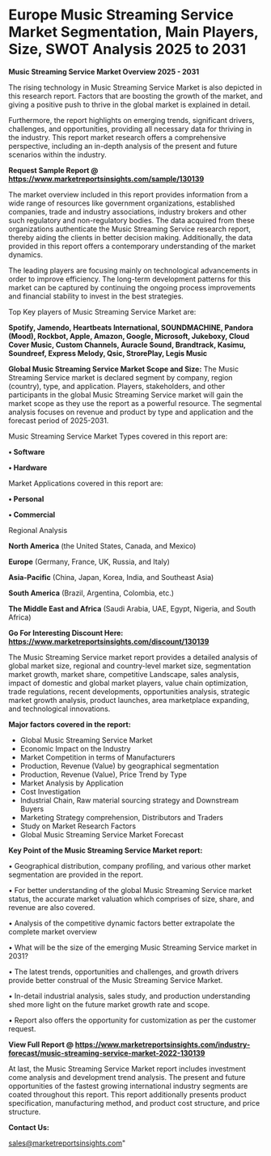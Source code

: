 # Europe Music Streaming Service Market Segmentation, Main Players, Size, SWOT Analysis 2025 to 2031

<Strong> Music Streaming Service Market Overview 2025 - 2031</strong>

The rising technology in Music Streaming Service Market is also depicted in this research report. Factors that are boosting the growth of the market, and giving a positive push to thrive in the global market is explained in detail.

Furthermore, the report highlights on emerging trends, significant drivers, challenges, and opportunities, providing all necessary data for thriving in the industry. This report market research offers a comprehensive perspective, including an in-depth analysis of the present and future scenarios within the industry.

<strong>Request Sample Report @ <a href=https://www.marketreportsinsights.com/sample/130139>https://www.marketreportsinsights.com/sample/130139</a></strong>

The market overview included in this report provides information from a wide range of resources like government organizations, established companies, trade and industry associations, industry brokers and other such regulatory and non-regulatory bodies. The data acquired from these organizations authenticate the Music Streaming Service research report, thereby aiding the clients in better decision making. Additionally, the data provided in this report offers a contemporary understanding of the market dynamics.

The leading players are focusing mainly on technological advancements in order to improve efficiency. The long-term development patterns for this market can be captured by continuing the ongoing process improvements and financial stability to invest in the best strategies.

Top Key players of Music Streaming Service Market are:

<strong>Spotify, Jamendo, Heartbeats International, SOUNDMACHINE, Pandora (Mood), Rockbot, Apple, Amazon, Google, Microsoft, Jukeboxy, Cloud Cover Music, Custom Channels, Auracle Sound, Brandtrack, Kasimu, Soundreef, Express Melody, Qsic, StrorePlay, Legis Music</strong>

<strong><b>Global Music Streaming Service Market Scope and Size:</b></strong>
The Music Streaming Service market is declared segment by company, region (country), type, and application. Players, stakeholders, and other participants in the global Music Streaming Service market will gain the market scope as they use the report as a powerful resource. The segmental analysis focuses on revenue and product by type and application and the forecast period of 2025-2031.

Music Streaming Service Market Types covered in this report are:

<strong>• Software

• Hardware</strong>

Market Applications covered in this report are:

<strong>• Personal

• Commercial</strong> 

Regional Analysis

<strong>North America</strong> (the United States, Canada, and Mexico)

<strong>Europe</strong> (Germany, France, UK, Russia, and Italy)

<strong>Asia-Pacific</strong> (China, Japan, Korea, India, and Southeast Asia)

<strong>South America</strong> (Brazil, Argentina, Colombia, etc.)

<strong>The Middle East and Africa</strong> (Saudi Arabia, UAE, Egypt, Nigeria, and South Africa)

<strong>Go For Interesting Discount Here: <a href=https://www.marketreportsinsights.com/discount/130139>https://www.marketreportsinsights.com/discount/130139</a></strong>

The Music Streaming Service market report provides a detailed analysis of global market size, regional and country-level market size, segmentation market growth, market share, competitive Landscape, sales analysis, impact of domestic and global market players, value chain optimization, trade regulations, recent developments, opportunities analysis, strategic market growth analysis, product launches, area marketplace expanding, and technological innovations.

<strong><b>Major factors covered in the report:</b></strong>
<ul>
  <li>Global Music Streaming Service Market </li>
  <li>Economic Impact on the Industry</li>
  <li>Market Competition in terms of Manufacturers</li>
  <li>Production, Revenue (Value) by geographical segmentation</li>
  <li>Production, Revenue (Value), Price Trend by Type</li>
  <li>Market Analysis by Application</li>
  <li>Cost Investigation</li>
  <li>Industrial Chain, Raw material sourcing strategy and Downstream Buyers</li>
  <li>Marketing Strategy comprehension, Distributors and Traders</li>
  <li>Study on Market Research Factors</li>
  <li>Global Music Streaming Service Market Forecast</li>
</ul>

<strong><b>Key Point of the Music Streaming Service Market report:</b></strong>

• Geographical distribution, company profiling, and various other market segmentation are provided in the report.

• For better understanding of the global Music Streaming Service market status, the accurate market valuation which comprises of size, share, and revenue are also covered.

• Analysis of the competitive dynamic factors better extrapolate the complete market overview

• What will be the size of the emerging Music Streaming Service market in 2031?

• The latest trends, opportunities and challenges, and growth drivers provide better construal of the Music Streaming Service Market.

• In-detail industrial analysis, sales study, and production understanding shed more light on the future market growth rate and scope.

• Report also offers the opportunity for customization as per the customer request.

<strong><b>View Full Report @ <a href=https://www.marketreportsinsights.com/industry-forecast/music-streaming-service-market-2022-130139>https://www.marketreportsinsights.com/industry-forecast/music-streaming-service-market-2022-130139</a></b></strong>


At last, the Music Streaming Service Market report includes investment come analysis and development trend analysis. The present and future opportunities of the fastest growing international industry segments are coated throughout this report. This report additionally presents product specification, manufacturing method, and product cost structure, and price structure.

<strong>Contact Us:</strong>

sales@marketreportsinsights.com"
